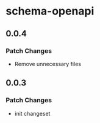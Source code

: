 # schema-openapi

## 0.0.4

### Patch Changes

- Remove unnecessary files

## 0.0.3

### Patch Changes

- init changeset

